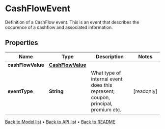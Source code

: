 

# CashFlowEvent

Definition of a CashFlow event.  This is an event that describes the occurence of a cashflow and associated information.

## Properties

| Name | Type | Description | Notes |
|------------ | ------------- | ------------- | -------------|
|**cashFlowValue** | [**CashFlowValue**](CashFlowValue.md) |  |  |
|**eventType** | **String** | What type of internal event does this represent; coupon, principal, premium etc. |  [readonly] |



[Back to Model list](../README.md#documentation-for-models) &#8226; [Back to API list](../README.md#documentation-for-api-endpoints) &#8226; [Back to README](../README.md)



